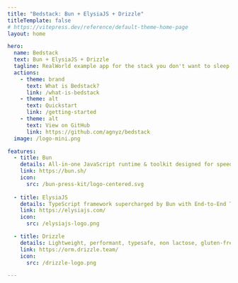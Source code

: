 ```yaml
---
title: "Bedstack: Bun + ElysiaJS + Drizzle"
titleTemplate: false
# https://vitepress.dev/reference/default-theme-home-page
layout: home

hero:
  name: Bedstack
  text: Bun + ElysiaJS + Drizzle
  tagline: RealWorld example app for the stack you don't want to sleep on
  actions:
    - theme: brand
      text: What is Bedstack?
      link: /what-is-bedstack
    - theme: alt
      text: Quickstart
      link: /getting-started
    - theme: alt
      text: View on GitHub
      link: https://github.com/agnyz/bedstack
  image: /logo-mini.png

features:
  - title: Bun
    details: All-in-one JavaScript runtime & toolkit designed for speed, complete with a bundler, test runner, and Node.js-compatible package manager.
    link: https://bun.sh/
    icon: 
      src: /bun-press-kit/logo-centered.svg
    
  - title: ElysiaJS
    details: TypeScript framework supercharged by Bun with End-to-End Type Safety, unified type system and outstanding developer experience.
    link: https://elysiajs.com/
    icon:
      src: /elysiajs-logo.png

  - title: Drizzle
    details: Lightweight, performant, typesafe, non lactose, gluten-free, flexible, serverless-ready, and headless TypeScript ORM with both relational and SQL-like query APIs.
    link: https://orm.drizzle.team/
    icon:
      src: /drizzle-logo.png

---
```



<style>
:root {
  --vp-home-hero-name-color: transparent;
  --vp-home-hero-name-background: -webkit-linear-gradient(-60deg, var(--vp-c-brand-1) 30%, var(--vp-c-brand-2));
  --vp-home-hero-image-background-image: linear-gradient(-45deg, 
    rgb(from var(--vp-c-brand-1) r g b / 0.25) 20%,
    rgb(from var(--vp-c-brand-2) r g b / 0.5) 20%
  );
  --vp-home-hero-image-filter: blur(80px);
}

@media (min-width: 640px) {
  :root {
    --vp-home-hero-image-filter: blur(56px);
  }
}

@media (min-width: 960px) {
  :root {
    --vp-home-hero-image-filter: blur(72px);
  }
}

.VPButton.brand {
  background-image: linear-gradient(160deg, var(--vp-c-brand-1), var(--vp-c-brand-2)) !important;
  opacity: 0.8;
  transition: opacity 0.25s;
  border: 0;
}

.VPButton.brand:hover {
  opacity: 1;
}
</style>